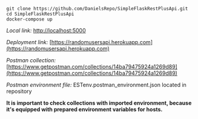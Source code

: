 ```
git clone https://github.com/DanielsRepo/SimpleFlaskRestPlusApi.git
cd SimpleFlaskRestPlusApi
docker-compose up
```
*Local link:* [http://localhost:5000](http://localhost:5000)

*Deployment link:* [https://randomusersapi.herokuapp.com](https://randomusersapi.herokuapp.com)

*Postman collection:* [https://www.getpostman.com/collections/14ba79475924a1269d89](https://www.getpostman.com/collections/14ba79475924a1269d89)

*Postman environment file:* ESTenv.postman_environment.json located in repository

**It is important to check collections with imported environment, because it's equipped with prepared environment variables for hosts.**